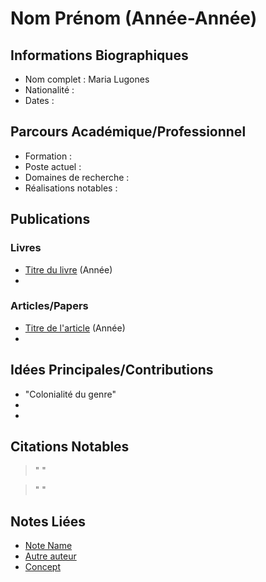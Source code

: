 # Nom Prénom (Année-Année)

## Informations Biographiques
- Nom complet : Maria Lugones
- Nationalité : 
- Dates : 

## Parcours Académique/Professionnel
- Formation : 
- Poste actuel : 
- Domaines de recherche : 
- Réalisations notables : 

## Publications
### Livres
- [Titre du livre](link) (Année)
- 

### Articles/Papers
- [Titre de l'article](link) (Année)
- 

## Idées Principales/Contributions
- "Colonialité du genre"
- 
- 

## Citations Notables
> " " 

> " " 

## Notes Liées
- [Note Name](link)
- [Autre auteur](link)
- [Concept](link)
